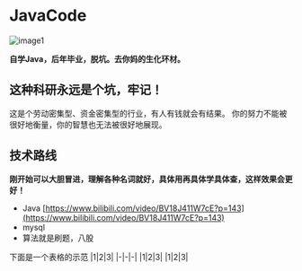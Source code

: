 # JavaCode
![image1](https://gimg2.baidu.com/image_search/src=http%3A%2F%2Fwww.chinapoesy.com%2FUploadFiles%2FPoesy%2F20191018_4b51fb80-b920-47fd-bb3e-6d98937c115a.jpg&refer=http%3A%2F%2Fwww.chinapoesy.com&app=2002&size=f9999,10000&q=a80&n=0&g=0n&fmt=jpeg?sec=1641295223&t=92eccb66e10beb15d3cb2ee402540c91)

**自学Java，后年毕业，脱坑。去你妈的生化环材。**
## 这种科研永远是个坑，牢记！
这是个劳动密集型、资金密集型的行业，有人有钱就会有结果。
你的努力不能被很好地衡量，你的智慧也无法被很好地展现。
## 技术路线
**刚开始可以大胆冒进，理解各种名词就好，具体用再具体学具体查，这样效果会更好！**
- Java  [https://www.bilibili.com/video/BV18J411W7cE?p=143](https://www.bilibili.com/video/BV18J411W7cE?p=143)
- mysql
- 算法就是刷题，八股

下面是一个表格的示范
|1|2|3|
|-|-|-|
|1|2|3|
|1|2|3|


